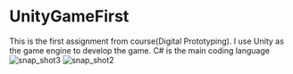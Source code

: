 # UnityGameFirst
This is the first assignment from course(Digital Prototyping).
I use Unity as the game engine to develop the game.
C# is the main coding language
![snap_shot3](https://user-images.githubusercontent.com/42711913/64770513-a9114900-d590-11e9-931c-5aab2bd3a635.jpg)
![snap_shot2](https://user-images.githubusercontent.com/42711913/64770718-13c28480-d591-11e9-9996-82fdfe583de6.jpg)

